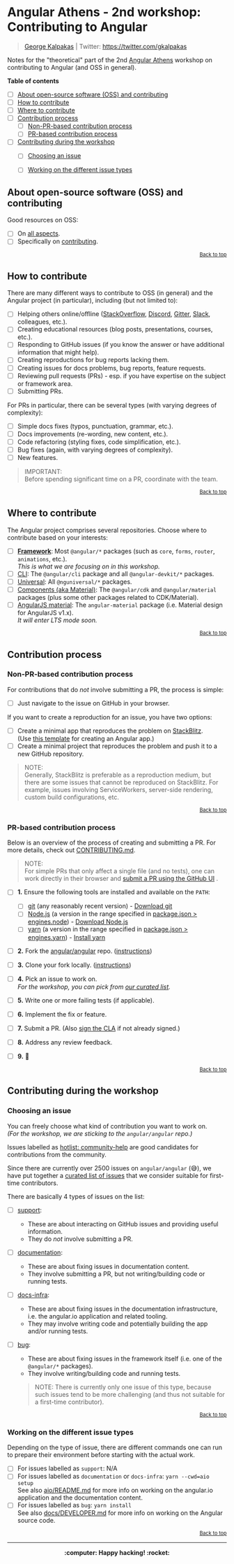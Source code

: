 <!--
Event: [Angular Athens - 2nd workshop: Contriguting to Angular](https://www.meetup.com/Angular-Athens)
Date: 2020-10-13, 2020-11-26
Instructor: [George Kalpakas](https://twitter.com/gkalpakas)
-->

# <a name="top"></a> Angular Athens - 2nd workshop: Contributing to Angular

> [George Kalpakas](https://github.com/gkalpak) | Twitter: https://twitter.com/gkalpakas

Νotes for the "theoretical" part of the 2nd [Angular Athens](https://www.meetup.com/Angular-Athens) workshop on contributing to Angular (and OSS in general).

**Table of contents**

- [ ] [About open-source software (OSS) and contributing](#about-oss)
- [ ] [How to contribute](#how-to-contrib)
- [ ] [Where to contribute](#where-to-contrib)
- [ ] [Contribution process](#contrib-process)
  - [ ] [Non-PR-based contribution process](#non-pr-contrib-process)
  - [ ] [PR-based contribution process](#pr-contrib-process)
- [ ] [Contributing during the workshop](#workshop-contrib)
  - [ ] [Choosing an issue](#choose-issue)
  - [ ] [Working on the different issue types](#work-on-issue)


## <a name="about-oss"></a> About open-source software (OSS) and contributing

Good resources on OSS:

- [ ] On [all aspects](https://opensource.guide/).
- [ ] Specifically on [contributing](https://opensource.guide/how-to-contribute).

<p align="right"><sub><a href="#top">Back to top</a></sub></p>


## <a name="how-to-contrib"></a> How to contribute

There are many different ways to contribute to OSS (in general) and the Angular project (in particular), including (but not limited to):

- [ ] Helping others online/offline ([StackOverflow](https://stackoverflow.com/questions/tagged/angular), [Discord](https://discord.gg/angular), [Gitter](https://gitter.im/angular/angular), [Slack](https://angular-athens.slack.com/), colleagues, etc.).
- [ ] Creating educational resources (blog posts, presentations, courses, etc.).
- [ ] Responding to GitHub issues (if you know the answer or have additional information that might help).
- [ ] Creating reproductions for bug reports lacking them.
- [ ] Creating issues for docs problems, bug reports, feature requests.
- [ ] Reviewing pull requests (PRs) - esp. if you have expertise on the subject or framework area.
- [ ] Submitting PRs.

For PRs in particular, there can be several types (with varying degrees of complexity):

- [ ] Simple docs fixes (typos, punctuation, grammar, etc.).
- [ ] Docs improvements (re-wording, new content, etc.).
- [ ] Code refactoring (styling fixes, code simplification, etc.).
- [ ] Bug fixes (again, with varying degrees of complexity).
- [ ] New features.

> IMPORTANT:<br />
> Before spending significant time on a PR, coordinate with the team.

<p align="right"><sub><a href="#top">Back to top</a></sub></p>


## <a name="where-to-contrib"></a> Where to contribute

The Angular project comprises several repositories. Choose where to contribute based on your interests:

- [ ] [**Framework**](https://github.com/angular/angular): Most `@angular/*` packages (such as `core`, `forms`, `router`, `animations`, etc.).<br />
    _This is what we are focusing on in this workshop._
- [ ] [CLI](https://github.com/angular/angular-cli): The `@angular/cli` package and all `@angular-devkit/*` packages.
- [ ] [Universal](https://github.com/angular/universal): All `@nguniversal/*` packages.
- [ ] [Components (aka Material)](https://github.com/angular/components): The `@angular/cdk` and `@angular/material` packages (plus some other packages related to CDK/Material).
- [ ] [AngularJS material](https://github.com/angular/material): The `angular-material` package (i.e. Material design for AngularJS v1.x).<br />
    _It will enter LTS mode soon._

<p align="right"><sub><a href="#top">Back to top</a></sub></p>


## <a name="contrib-process"></a> Contribution process


### <a name="non-pr-contrib-process"></a> Non-PR-based contribution process

For contributions that do _not_ involve submitting a PR, the process is simple:

- [ ] Just navigate to the issue on GitHub in your browser.

If you want to create a reproduction for an issue, you have two options:

- [ ] Create a minimal app that reproduces the problem on [StackBlitz](https://stackblitz.com/).<br />
  (Use [this template](https://stackblitz.com/fork/angular-ivy) for creating an Angular app.)
- [ ] Create a minimal project that reproduces the problem and push it to a new GitHub repository.

> NOTE:<br />
> Generally, StackBlitz is preferable as a reproduction medium, but there are some issues that cannot be reproduced on StackBlitz.
> For example, issues involving ServiceWorkers, server-side rendering, custom build configurations, etc.

<p align="right"><sub><a href="#top">Back to top</a></sub></p>


### <a name="pr-contrib-process"></a> PR-based contribution process

Below is an overview of the process of creating and submitting a PR. For more details, check out [CONTRIBUTING.md](https://github.com/angular/angular/blob/b2342d4116d4a57b832628b878c467402581dbf4/CONTRIBUTING.md).

> NOTE:<br />
> For simple PRs that only affect a single file (and no tests), one can work directly in their browser and [submit a PR using the GitHub UI](https://docs.github.com/en/free-pro-team@latest/github/managing-files-in-a-repository/editing-files-in-another-users-repository) .

- [ ] **1.** Ensure the following tools are installed and available on the `PATH`:
  - [ ] [git](https://git-scm.com/) (any reasonably recent version) - [Download git](https://git-scm.com/downloads)
  - [ ] [Node.js](https://nodejs.org/en/) (a version in the range specified in [package.json > engines.node](https://github.com/angular/angular/blob/a84976fdfcde45adeba406be48ed979c2010ee57/package.json#L11)) - [Download Node.js](https://nodejs.org/en/download/)
  - [ ] [yarn](https://classic.yarnpkg.com/) (a version in the range specified in [package.json > engines.yarn](https://github.com/angular/angular/blob/a84976fdfcde45adeba406be48ed979c2010ee57/package.json#L12)) - [Install yarn](https://classic.yarnpkg.com/en/docs/install)

- [ ] **2.** Fork the [angular/angular](https://github.com/angular/angular) repo. ([instructions](https://docs.github.com/en/free-pro-team@latest/github/getting-started-with-github/fork-a-repo))

- [ ] **3.** Clone your fork locally. ([instructions](https://docs.github.com/en/free-pro-team@latest/github/creating-cloning-and-archiving-repositories/cloning-a-repository))

- [ ] **4.** Pick an issue to work on.<br />
    _For the workshop, you can pick from [our curated list](https://github.com/angularathens/2nd-workshop-angular-contrib/issues)._

- [ ] **5.** Write one or more failing tests (if applicable).

- [ ] **6.** Implement the fix or feature.

- [ ] **7.** Submit a PR. (Also [sign the CLA](https://github.com/angular/angular/blob/b2342d4116d4a57b832628b878c467402581dbf4/CONTRIBUTING.md#cla) if not already signed.)

- [ ] **8.** Address any review feedback.

- [ ] **9.** :tada:

<p align="right"><sub><a href="#top">Back to top</a></sub></p>


## <a name="workshop-contrib"></a> Contributing during the workshop


### <a name="choose-issue"></a> Choosing an issue

You can freely choose what kind of contribution you want to work on.<br />
_(For the workshop, we are sticking to the `angular/angular` repo.)_

Issues labelled as [hotlist: community-help](https://github.com/angular/angular/issues?q=is%3Aopen+is%3Aissue+label%3A%22hotlist%3A+community-help%22) are good candidates for contributions from the community.

Since there are currently over 2500 issues on `angular/angular` (:sweat_smile:), we have put together a [curated list of issues](https://github.com/angularathens/2nd-workshop-angular-contrib/issues) that we consider suitable for first-time contributors.

There are basically 4 types of issues on the list:

- [ ] [support](https://github.com/angularathens/2nd-workshop-angular-contrib/issues?q=is%3Aissue+is%3Aopen+label%3Asupport):
  - These are about interacting on GitHub issues and providing useful information.
  - They do _not_ involve submitting a PR.

- [ ] [documentation](https://github.com/angularathens/2nd-workshop-angular-contrib/issues?q=is%3Aissue+is%3Aopen+label%3Adocumentation):
  - These are about fixing issues in documentation content.
  - They involve submitting a PR, but not writing/building code or running tests.

- [ ] [docs-infra](https://github.com/angularathens/2nd-workshop-angular-contrib/issues?q=is%3Aissue+is%3Aopen+label%3Adocs-infra):
  - These are about fixing issues in the documentation infrastructure, i.e. the angular.io application and related tooling.
  - They may involve writing code and potentially building the app and/or running tests.

- [ ] [bug](https://github.com/angularathens/2nd-workshop-angular-contrib/issues?q=is%3Aissue+is%3Aopen+label%3Abug):
  - These are about fixing issues in the framework itself (i.e. one of the `@angular/*` packages).
  - They involve writing/building code and running tests.

  > NOTE:
  > There is currently only one issue of this type, because such issues tend to be more challenging (and thus not suitable for a first-time contributor).

<p align="right"><sub><a href="#top">Back to top</a></sub></p>


### <a name="work-on-issue"></a> Working on the different issue types

Depending on the type of issue, there are different commands one can run to prepare their environment before starting with the actual work.

- [ ] For issues labelled as `support`: N/A
- [ ] For issues labelled as `documentation` or `docs-infra`: `yarn --cwd=aio setup`<br />
  See also [aio/README.md](https://github.com/angular/angular/blob/a84976fdfcde45adeba406be48ed979c2010ee57/aio/README.md) for more info on working on the angular.io application and the documentation content.
- [ ] For issues labelled as `bug`: `yarn install`<br />
  See also [docs/DEVELOPER.md](https://github.com/angular/angular/blob/a84976fdfcde45adeba406be48ed979c2010ee57/docs/DEVELOPER.md) for more info on working on the Angular source code.

<p align="right"><sub><a href="#top">Back to top</a></sub></p>

---
<p align="center"><b>:computer: Happy hacking! :rocket:</b></p>
